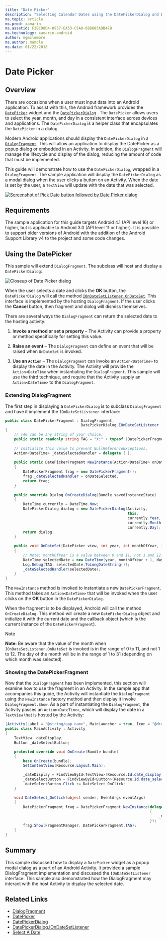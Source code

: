 ```yaml
---
title: "Date Picker"
description: "Selecting Calendar Dates using the DatePickerDialog and DialogFragment"
ms.topic: article
ms.prod: xamarin
ms.assetid: F2BCD8D4-8957-EA53-C5A8-6BB603ADB47B
ms.technology: xamarin-android
author: mgmclemore
ms.author: mamcle
ms.date: 01/22/2018
---
```


# Date Picker

## Overview

There are occasions when a user must input data into an Android
application. To assist with this, the Android framework provides the
[`DatePicker`](https://developer.xamarin.com/api/type/Android.Widget.DatePicker/) widget and the
[`DatePickerDialog`](https://developer.xamarin.com/api/type/Android.App.DatePickerDialog/) . The
`DatePicker` allows users to select the year, month, and day in a
consistent interface across devices and applications. The
`DatePickerDialog` is a helper class that encapsulates the `DatePicker`
in a dialog.

Modern Android applications should display the `DatePickerDialog` in a
[`DialogFragment`](https://developer.xamarin.com/api/type/Android.App.DialogFragment/). This will
allow an application to display the DatePicker as a popup dialog or
embedded in an Activity. In addition, the `DialogFragment` will manage
the lifecycle and display of the dialog, reducing the amount of code
that must be implemented.

This guide will demonstrate how to use the `DatePickerDialog`, wrapped
in a `DialogFragment`. The sample application will display the
`DatePickerDialog` as a modal dialog when the user clicks a button on
an Activity. When the date is set by the user, a `TextView` will update
with the date that was selected.

[![Screenshot of Pick Date button followed by Date Picker dialog](date-picker-images/image-01-sml.png)](date-picker-images/image-01.png)

## Requirements

The sample application for this guide targets Android 4.1 (API level
16) or higher, but is applicable to Android 3.0 (API level 11 or
higher). It is possible to support older versions of Android with the
addition of the Android Support Library v4 to the project and some code
changes.

## Using the DatePicker

This sample will extend `DialogFragment`. The subclass will host and
display a `DatePickerDialog`:

![Closeup of Date Picker dialog](date-picker-images/image-02.png)

When the user selects a date and clicks the **OK** button, the
`DatePickerDialog` will call the method
[`IOnDateSetListener.OnDateSet`](https://developer.xamarin.com/api/member/Android.App.DatePickerDialog+IOnDateSetListener.OnDateSet/p/Android.Widget.DatePicker/System.Int32/System.Int32/System.Int32/).
This interface is implemented by the hosting `DialogFragment`. If the
user clicks the **Cancel** button, then fragment and dialog will
dismiss themselves.

There are several ways the `DialogFragment` can return the selected
date to the hosting activity:

1. **Invoke a method or set a property** &ndash; The Activity can
   provide a property or method specifically for setting this value.

2. **Raise an event** &ndash; The `DialogFragment` can define an event
   that will be raised when `OnDateSet` is invoked.

3. **Use an `Action`** &ndash; The `DialogFragment` can invoke an
   `Action<DateTime>` to display the date in the Activity. The Activity
   will provide the `Action<DateTime` when instantiating the
   `DialogFragment`. This sample will use the third technique, and
   require that the Activity supply an `Action<DateTime>` to the
   `DialogFragment`.


<a name="extending_dialogfragment" />

### Extending DialogFragment

The first step in displaying a `DatePickerDialog` is to subclass
`DialogFragment` and have it implement the `IOnDateSetListener`
interface:

```csharp
public class DatePickerFragment : DialogFragment, 
                                  DatePickerDialog.IOnDateSetListener
{
    // TAG can be any string of your choice.
    public static readonly string TAG = "X:" + typeof (DatePickerFragment).Name.ToUpper();
    
    // Initialize this value to prevent NullReferenceExceptions.
    Action<DateTime> _dateSelectedHandler = delegate { };
    
    public static DatePickerFragment NewInstance(Action<DateTime> onDateSelected)
    {
        DatePickerFragment frag = new DatePickerFragment();
        frag._dateSelectedHandler = onDateSelected;
        return frag;
    }
    
    public override Dialog OnCreateDialog(Bundle savedInstanceState)
    {
        DateTime currently = DateTime.Now;
        DatePickerDialog dialog = new DatePickerDialog(Activity, 
                                                       this, 
                                                       currently.Year, 
                                                       currently.Month - 1,
                                                       currently.Day);
        return dialog;
    }
    
    public void OnDateSet(DatePicker view, int year, int monthOfYear, int dayOfMonth)
    {
        // Note: monthOfYear is a value between 0 and 11, not 1 and 12!
        DateTime selectedDate = new DateTime(year, monthOfYear + 1, dayOfMonth);
        Log.Debug(TAG, selectedDate.ToLongDateString());
        _dateSelectedHandler(selectedDate);
    }
}
```

The `NewInstance` method is invoked to instantiate a new
`DatePickerFragment`. This method takes an `Action<DateTime>` that will
be invoked when the user clicks on the **OK** button in the
`DatePickerDialog`.

When the fragment is to be displayed, Android will call the method
`OnCreateDialog`. This method will create a new `DatePickerDialog`
object and initialize it with the current date and the callback object
(which is the current instance of the `DatePickerFragment`).


> [!NOTE]
> **Note:** Be aware that the value of the month 
> when `IOnDateSetListener.OnDateSet` is invoked is in the 
> range of 0 to 11, and not 1 to 12. The day of the month 
> will be in the range of 1 to 31 (depending on which month was selected).


<a name="date_picker_fragment" />

### Showing the DatePickerFragment

Now that the `DialogFragment` has been implemented, this section will
examine how to use the fragment in an Activity. In the sample app that
accompanies this guide, the Activity will instantiate the
`DialogFragment` using the `NewInstance` factory method and then
display it invoke `DialogFragment.Show`. As a part of instantiating the
`DialogFragment`, the Activity passes an `Action<DateTime>`, which will
display the date in a `TextView` that is hosted by the Activity:

```csharp
[Activity(Label = "@string/app_name", MainLauncher = true, Icon = "@drawable/icon")]
public class MainActivity : Activity
{
    TextView _dateDisplay;
    Button _dateSelectButton;

    protected override void OnCreate(Bundle bundle)
    {
        base.OnCreate(bundle);
        SetContentView(Resource.Layout.Main);

        _dateDisplay = FindViewById<TextView>(Resource.Id.date_display);
        _dateSelectButton = FindViewById<Button>(Resource.Id.date_select_button);
        _dateSelectButton.Click += DateSelect_OnClick;
    }

    void DateSelect_OnClick(object sender, EventArgs eventArgs)
    {
        DatePickerFragment frag = DatePickerFragment.NewInstance(delegate(DateTime time)
                                                                 {
                                                                     _dateDisplay.Text = time.ToLongDateString();
                                                                 });
        frag.Show(FragmentManager, DatePickerFragment.TAG);
    }
}
```

<a name="summary" />

## Summary

This sample discussed how to display a `DatePicker` widget as a popup
modal dialog as a part of an Android Activity. It provided a sample
DialogFragment implementation and discussed the `IOnDateSetListener`
interface. This sample also demonstrated how the DialogFragment may
interact with the host Activity to display the selected date.


## Related Links

- [DialogFragment](https://developer.xamarin.com/api/type/Android.App.DialogFragment/)
- [DatePicker](https://developer.xamarin.com/api/type/Android.Widget.DatePicker/)
- [DatePickerDialog](https://developer.xamarin.com/api/type/Android.App.DatePickerDialog/)
- [DatePickerDialog.IOnDateSetListener](https://developer.xamarin.com/api/type/Android.App.DatePickerDialog+IOnDateSetListener/)
- [Select A Date](https://github.com/xamarinhttps://developer.xamarin.com/recipes/tree/master/android/controls/datepicker/select_a_date)
